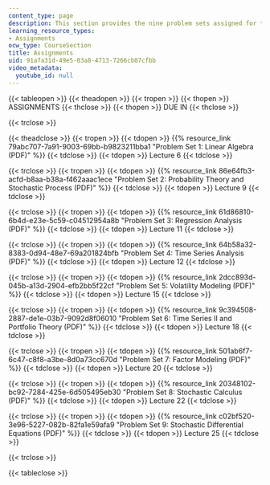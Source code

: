 ```yaml
---
content_type: page
description: This section provides the nine problem sets assigned for the course.
learning_resource_types:
- Assignments
ocw_type: CourseSection
title: Assignments
uid: 91a7a31d-49e5-03a8-4713-7266cb07cfbb
video_metadata:
  youtube_id: null
---
```


{{< tableopen >}}
{{< theadopen >}}
{{< tropen >}}
{{< thopen >}}
ASSIGNMENTS
{{< thclose >}}
{{< thopen >}}
DUE IN
{{< thclose >}}

{{< trclose >}}

{{< theadclose >}}
{{< tropen >}}
{{< tdopen >}}
{{% resource_link 79abc707-7a91-9003-69bb-b9823211bba1 "Problem Set 1: Linear Algebra (PDF)" %}}
{{< tdclose >}}
{{< tdopen >}}
Lecture 6
{{< tdclose >}}

{{< trclose >}}
{{< tropen >}}
{{< tdopen >}}
{{% resource_link 86e64fb3-acfd-b8aa-b38a-f462aaac1ece "Problem Set 2: Probability Theory and Stochastic Process (PDF)" %}}
{{< tdclose >}}
{{< tdopen >}}
Lecture 9
{{< tdclose >}}

{{< trclose >}}
{{< tropen >}}
{{< tdopen >}}
{{% resource_link 61d86810-6b4d-e23e-5c59-c04512954a8b "Problem Set 3: Regression Analysis (PDF)" %}}
{{< tdclose >}}
{{< tdopen >}}
Lecture 11
{{< tdclose >}}

{{< trclose >}}
{{< tropen >}}
{{< tdopen >}}
{{% resource_link 64b58a32-8383-0d94-48e7-69a201824bfb "Problem Set 4: Time Series Analysis (PDF)" %}}
{{< tdclose >}}
{{< tdopen >}}
Lecture 12
{{< tdclose >}}

{{< trclose >}}
{{< tropen >}}
{{< tdopen >}}
{{% resource_link 2dcc893d-045b-a13d-2904-efb2bb5f22cf "Problem Set 5: Volatility Modeling (PDF)" %}}
{{< tdclose >}}
{{< tdopen >}}
Lecture 15
{{< tdclose >}}

{{< trclose >}}
{{< tropen >}}
{{< tdopen >}}
{{% resource_link 9c394508-2887-de1e-03b7-9092d8f06010 "Problem Set 6: Time Series II and Portfolio Theory (PDF)" %}}
{{< tdclose >}}
{{< tdopen >}}
Lecture 18
{{< tdclose >}}

{{< trclose >}}
{{< tropen >}}
{{< tdopen >}}
{{% resource_link 501ab6f7-6c47-c8f8-a3be-8d0a73cc670d "Problem Set 7: Factor Modeling (PDF)" %}}
{{< tdclose >}}
{{< tdopen >}}
Lecture 20
{{< tdclose >}}

{{< trclose >}}
{{< tropen >}}
{{< tdopen >}}
{{% resource_link 20348102-bc92-7284-425e-6d505495eb30 "Problem Set 8: Stochastic Calculus (PDF)" %}}
{{< tdclose >}}
{{< tdopen >}}
Lecture 22
{{< tdclose >}}

{{< trclose >}}
{{< tropen >}}
{{< tdopen >}}
{{% resource_link c02bf520-3e96-5227-082b-82fa1e59afa9 "Problem Set 9: Stochastic Differential Equations (PDF)" %}}
{{< tdclose >}}
{{< tdopen >}}
Lecture 25
{{< tdclose >}}

{{< trclose >}}

{{< tableclose >}}